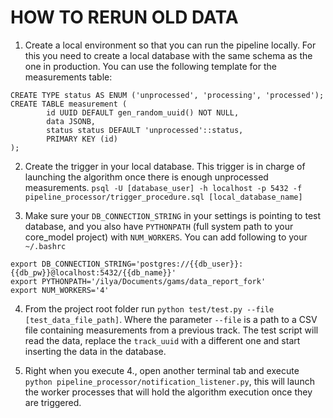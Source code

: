 # HOW TO RERUN OLD DATA

 1. Create a local environment so that you can run the pipeline locally. For this you need to create a local database 
 with the same schema as the one in production. You can use the following template for the measurements table:
```
CREATE TYPE status AS ENUM ('unprocessed', 'processing', 'processed');
CREATE TABLE measurement (
        id UUID DEFAULT gen_random_uuid() NOT NULL, 
        data JSONB, 
        status status DEFAULT 'unprocessed'::status, 
        PRIMARY KEY (id)
);
```

2. Create the trigger in your local database. This trigger is in charge of launching the algorithm once there is enough 
 unprocessed measurements.
`psql -U [database_user] -h localhost -p 5432 -f pipeline_processor/trigger_procedure.sql [local_database_name]`

3. Make sure your `DB_CONNECTION_STRING` in your settings is pointing to test database, and you also have `PYTHONPATH` (full system path to your core_model project) with `NUM_WORKERS`. 
You can add following to your `~/.bashrc`
```
export DB_CONNECTION_STRING='postgres://{{db_user}}:{{db_pw}}@localhost:5432/{{db_name}}'
export PYTHONPATH='/ilya/Documents/gams/data_report_fork'
export NUM_WORKERS='4'
```
 
4. From the project root folder run `python test/test.py --file [test_data_file_path]`. Where the parameter `--file` is
 a path to a CSV file containing measurements from a previous track. The test script will read the data, replace the 
 `track_uuid` with a different one and start inserting the data in the database.
  
5. Right when you  execute 4., open another terminal tab and execute `python pipeline_processor/notification_listener.py`, 
this will launch the worker processes that will hold the algorithm execution once they are triggered.

